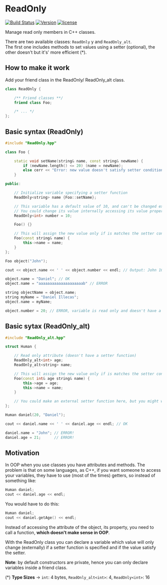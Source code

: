 # ReadOnly

[![Build Status](https://travis-ci.org/illescasDaniel/ReadOnly.svg?branch=master)](https://travis-ci.org/illescasDaniel/ReadOnly)
[![Version](https://img.shields.io/badge/release-v1.5-green.svg)](https://github.com/illescasDaniel/ReadOnly/releases)
[![license](https://img.shields.io/github/license/mashape/apistatus.svg?maxAge=2592000)](https://github.com/illescasDaniel/ReadOnly/blob/master/LICENCE)  

Manage read only members in C++ classes.

There are two available classes: `ReadOnly` y and `ReadOnly_alt`.  
The first one includes methods to set values using a setter (optional), the other doesn't but it's' more efficient (*).

How to make it work
--------
Add your friend class in the ReadOnly/ ReadOnly_alt class.  
```C++
class ReadOnly {

	/** Friend classes **/
	friend class Foo;

	/* ... */
};
```

Basic syntax (ReadOnly)
--------
```C++
#include "ReadOnly.hpp"

class Foo {

	static void setName(string& name, const string& newName) {
		if (newName.length() <= 20) (name = newName);
		else cerr << "Error: new value doesn't satisfy setter condition" << endl;
	}

public:

	// Initialize variable specifying a setter function
	ReadOnly<string> name {Foo::setName}; 

	// This variable has a default value of 10, and can't be changed externally 
	// You could change its value internally accessing its value property (number.value)
	ReadOnly<int> number = 10; 

	Foo() {}

	// This will assign the new value only if is matches the setter condition
	Foo(const string& name) { 
		this->name = name; 
	}
};

Foo object("John");

cout << object.name << ' ' << object.number << endl; // Output: John 10

object.name = "Daniel"; // OK  
object.name = "aaaaaaaaaaaaaaaaaaaab" // ERROR

string objectName = object.name;  
string myName = "Daniel Illecas";  
object.name = myName;  

object.number = 20; // ERROR, variable is read only and doesn't have a setter

```

Basic sytax (ReadOnly_alt)
--------
```C++
#include "ReadOnly_alt.hpp"

struct Human {

	// Read only attribute (doesn't have a setter function)
	ReadOnly_alt<int> age;
	ReadOnly_alt<string> name; 

	// This will assign the new value only if is matches the setter condition
	Foo(const int& age string& name) { 
		this->age = age;
		this->name = name; 
	}

	// You could make an external setter function here, but you might want to use ReadOnly instead...
};

Human daniel(20, "Daniel");

cout << daniel.name << ' ' << daniel.age << endl; // OK

daniel.name = "John"; // ERROR!
daniel.age = 21;	  // ERROR!

```

Motivation
--------
In OOP when you use classes you have attributes and methods. 
The problem is that on some languages, as C++, if you want someone to access your variables, they
have to use (most of the times) getters, so instead of something like: 

```C++
Human daniel;  
cout << daniel.age << endl;  
```  

You would have to do this: 

```C++
Human daniel;  
cout << daniel.getAge() << endl; 
```

Instead of accessing the attribute of the object, its property, you need to call a function, **which doesn't make sense in OOP**.  

With the ReadOnly class you can declare a variable which value will only change (externally) if a setter function is specified and if the value satisfy the setter.  

**Note**: by default constructors are private, hence you can only declare variables inside a friend class.  

(*) __Type Sizes__ -> `int`: 4 bytes, `ReadOnly_alt<int>`: 4, `ReadOnly<int>`: 16
